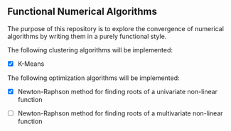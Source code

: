 ## Functional Numerical Algorithms
The purpose of this repository is to explore the convergence of numerical algorithms by writing them in a purely functional style. 

The following clustering algorithms will be implemented:
- [x] K-Means

The following optimization algorithms will be implemented:
- [x] Newton-Raphson method for finding roots of a univariate non-linear function
- [ ] Newton-Raphson method for finding roots of a multivariate non-linear function

